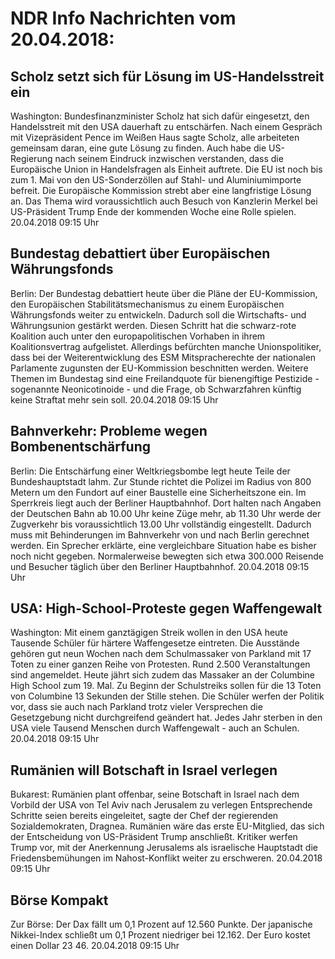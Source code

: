 # NDR Info Nachrichten vom 20.04.2018:


## Scholz setzt sich für Lösung im US-Handelsstreit ein
Washington: Bundesfinanzminister Scholz hat sich dafür eingesetzt, den Handelsstreit mit den USA dauerhaft zu entschärfen. Nach einem Gespräch mit Vizepräsident Pence im Weißen Haus sagte Scholz, alle arbeiteten gemeinsam daran, eine gute Lösung zu finden. Auch habe die US-Regierung nach seinem Eindruck inzwischen verstanden, dass die Europäische Union in Handelsfragen als Einheit auftrete. Die EU ist noch bis zum 1. Mai von den US-Sonderzöllen auf Stahl- und Aluminiumimporte befreit. Die Europäische Kommission strebt aber eine langfristige Lösung an. Das Thema wird voraussichtlich auch Besuch von Kanzlerin Merkel bei US-Präsident Trump Ende der kommenden Woche eine Rolle spielen. 20.04.2018 09:15 Uhr 

## Bundestag debattiert über Europäischen Währungsfonds
Berlin: Der Bundestag debattiert heute über die Pläne der EU-Kommission, den Europäischen Stabilitätsmechanismus zu einem Europäischen Währungsfonds weiter zu entwickeln. Dadurch soll die Wirtschafts- und Währungsunion gestärkt werden. Diesen Schritt hat die schwarz-rote Koalition auch unter den europapolitischen Vorhaben in ihrem Koalitionsvertrag aufgelistet. Allerdings befürchten manche Unionspolitiker, dass bei der Weiterentwicklung des ESM Mitspracherechte der nationalen Parlamente zugunsten der EU-Kommission beschnitten werden. Weitere Themen im Bundestag sind eine Freilandquote für bienengiftige Pestizide - sogenannte Neonicotinoide - und die Frage, ob Schwarzfahren künftig keine Straftat mehr sein soll. 20.04.2018 09:15 Uhr 

## Bahnverkehr: Probleme wegen Bombenentschärfung
Berlin: Die Entschärfung einer Weltkriegsbombe legt heute Teile der Bundeshauptstadt lahm. Zur Stunde richtet die Polizei im Radius von 800 Metern um den Fundort auf einer Baustelle eine Sicherheitszone ein. Im Sperrkreis liegt auch der Berliner Hauptbahnhof. Dort halten nach Angaben der Deutschen Bahn ab 10.00 Uhr keine Züge mehr, ab 11.30 Uhr werde der Zugverkehr bis voraussichtlich 13.00 Uhr vollständig eingestellt. Dadurch muss mit Behinderungen im Bahnverkehr von und nach Berlin gerechnet werden. Ein Sprecher erklärte, eine vergleichbare Situation habe es bisher noch nicht gegeben. Normalerweise bewegten sich etwa 300.000 Reisende und Besucher täglich über den Berliner Hauptbahnhof. 20.04.2018 09:15 Uhr 

## USA: High-School-Proteste gegen Waffengewalt
Washington: Mit einem ganztägigen Streik wollen in den USA heute Tausende Schüler für härtere Waffengesetze eintreten. Die Ausstände gehören gut neun Wochen nach dem Schulmassaker von Parkland mit 17 Toten zu einer ganzen Reihe von Protesten. Rund 2.500 Veranstaltungen sind angemeldet. Heute jährt sich zudem das Massaker an der Columbine High School zum 19. Mal. Zu Beginn der Schulstreiks sollen für die 13 Toten von Columbine 13 Sekunden der Stille stehen. Die Schüler werfen der Politik vor, dass sie auch nach Parkland trotz vieler Versprechen die Gesetzgebung nicht durchgreifend geändert hat. Jedes Jahr sterben in den USA viele Tausend Menschen durch Waffengewalt - auch an Schulen. 20.04.2018 09:15 Uhr 

## Rumänien will Botschaft in Israel verlegen
Bukarest: Rumänien plant offenbar, seine Botschaft in Israel nach dem Vorbild der USA von Tel Aviv nach Jerusalem zu verlegen Entsprechende Schritte seien bereits eingeleitet, sagte der Chef der regierenden Sozialdemokraten, Dragnea. Rumänien wäre das erste EU-Mitglied, das sich der Entscheidung von US-Präsident Trump anschließt. Kritiker werfen Trump vor, mit der Anerkennung Jerusalems als israelische Hauptstadt die Friedensbemühungen im Nahost-Konflikt weiter zu erschweren. 20.04.2018 09:15 Uhr 

## Börse Kompakt
Zur Börse: Der Dax fällt um 0,1 Prozent auf 12.560 Punkte. Der japanische Nikkei-Index schließt um 0,1 Prozent niedriger bei 12.162. Der Euro kostet einen Dollar 23 46. 20.04.2018 09:15 Uhr 
